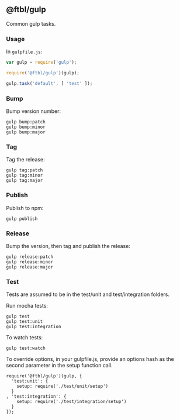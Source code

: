 ## @ftbl/gulp

Common gulp tasks.

### Usage

In `gulpfile.js`:

```javascript
var gulp = require('gulp');

require('@ftbl/gulp')(gulp);

gulp.task('default', [ 'test' ]);
```

### Bump

Bump version number:

```
gulp bump:patch
gulp bump:minor
gulp bump:major
```

### Tag

Tag the release:

```
gulp tag:patch
gulp tag:minor
gulp tag:major
```

### Publish

Publish to npm:

```
gulp publish
```

### Release

Bump the version, then tag and publish the release:

```
gulp release:patch
gulp release:minor
gulp release:major
```

### Test

Tests are assumed to be in the test/unit and test/integration folders.

Run mocha tests:

```
gulp test
gulp test:unit
gulp test:integration
```

To watch tests:

```
gulp test:watch
```

To override options, in your gulpfile.js, provide an options hash as the second parameter in the setup function call.

```
require('@ftbl/gulp')(gulp, {
  'test:unit': {
  	setup: require('./test/unit/setup')
  }
, 'test:integration': {
  	setup: require('./test/integration/setup')
  }
});
```

